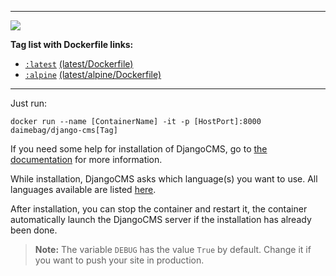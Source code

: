 ----------
[![](http://docs.django-cms.org/en/release-3.3.x/_images/django-cms-logo.png)](https://www.django-cms.org/en/)

**Tag list with Dockerfile links:**

- [`:latest`](https://github.com/daimebag/django-cms-docker/blob/master/) [(latest/Dockerfile)](https://github.com/daimebag/django-cms-docker/blob/master/Dockerfile)
- [`:alpine`](https://github.com/daimebag/django-cms-docker/blob/alpine/) [(latest/alpine/Dockerfile)](https://github.com/daimebag/django-cms-docker/blob/alpine/Dockerfile)

----------

Just run:
```
docker run --name [ContainerName] -it -p [HostPort]:8000 daimebag/django-cms[Tag]
```   
    
If you need some help for installation of DjangoCMS, go to [the documentation](https://djangocms-installer.readthedocs.io/en/stable/readme.html) for more information.    

While installation, DjangoCMS asks which language(s) you want to use. All languages available are listed [here](https://github.com/django/django/blob/master/django/conf/global_settings.py#L50).  

After installation, you can stop the container and restart it, the container automatically launch the DjangoCMS server if the installation has already been done.  

> **Note:**
> The variable `DEBUG` has the value `True` by default. Change it if you want to push your site in production.

